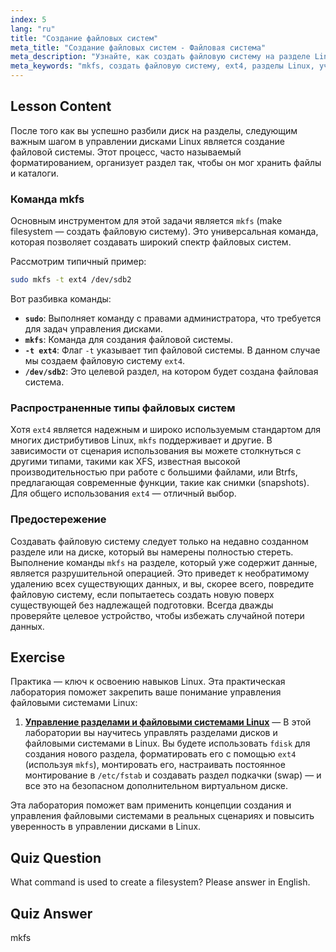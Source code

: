```yaml
---
index: 5
lang: "ru"
title: "Создание файловых систем"
meta_title: "Создание файловых систем - Файловая система"
meta_description: "Узнайте, как создать файловую систему на разделе Linux с помощью команды mkfs. Это руководство для начинающих охватывает управление дисками, форматирование в ext4 и основные шаги по разделению дисков Linux."
meta_keywords: "mkfs, создать файловую систему, ext4, разделы Linux, учебник Linux, Linux для начинающих, управление дисками, руководство Linux, форматировать диск Linux"
---
```


## Lesson Content

После того как вы успешно разбили диск на разделы, следующим важным шагом в управлении дисками Linux является создание файловой системы. Этот процесс, часто называемый форматированием, организует раздел так, чтобы он мог хранить файлы и каталоги.

### Команда mkfs

Основным инструментом для этой задачи является `mkfs` (make filesystem — создать файловую систему). Это универсальная команда, которая позволяет создавать широкий спектр файловых систем.

Рассмотрим типичный пример:

```bash
sudo mkfs -t ext4 /dev/sdb2
```

Вот разбивка команды:

- **`sudo`**: Выполняет команду с правами администратора, что требуется для задач управления дисками.
- **`mkfs`**: Команда для создания файловой системы.
- **`-t ext4`**: Флаг `-t` указывает тип файловой системы. В данном случае мы создаем файловую систему `ext4`.
- **`/dev/sdb2`**: Это целевой раздел, на котором будет создана файловая система.

### Распространенные типы файловых систем

Хотя `ext4` является надежным и широко используемым стандартом для многих дистрибутивов Linux, `mkfs` поддерживает и другие. В зависимости от сценария использования вы можете столкнуться с другими типами, такими как XFS, известная высокой производительностью при работе с большими файлами, или Btrfs, предлагающая современные функции, такие как снимки (snapshots). Для общего использования `ext4` — отличный выбор.

### Предостережение

Создавать файловую систему следует только на недавно созданном разделе или на диске, который вы намерены полностью стереть. Выполнение команды `mkfs` на разделе, который уже содержит данные, является разрушительной операцией. Это приведет к необратимому удалению всех существующих данных, и вы, скорее всего, повредите файловую систему, если попытаетесь создать новую поверх существующей без надлежащей подготовки. Всегда дважды проверяйте целевое устройство, чтобы избежать случайной потери данных.

## Exercise

Практика — ключ к освоению навыков Linux. Эта практическая лаборатория поможет закрепить ваше понимание управления файловыми системами Linux:

1. **[Управление разделами и файловыми системами Linux](https://labex.io/ru/labs/comptia-manage-linux-partitions-and-filesystems-590845)** — В этой лаборатории вы научитесь управлять разделами дисков и файловыми системами в Linux. Вы будете использовать `fdisk` для создания нового раздела, форматировать его с помощью `ext4` (используя `mkfs`), монтировать его, настраивать постоянное монтирование в `/etc/fstab` и создавать раздел подкачки (swap) — и все это на безопасном дополнительном виртуальном диске.

Эта лаборатория поможет вам применить концепции создания и управления файловыми системами в реальных сценариях и повысить уверенность в управлении дисками в Linux.

## Quiz Question

What command is used to create a filesystem? Please answer in English.

## Quiz Answer

mkfs
